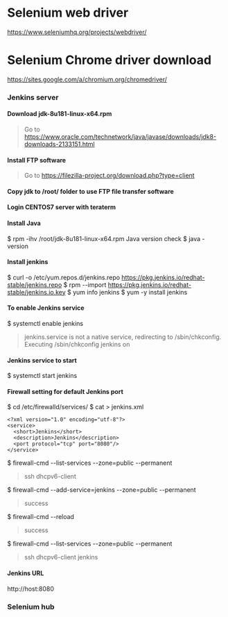 # Selenium web driver
https://www.seleniumhq.org/projects/webdriver/

# Selenium Chrome driver download
https://sites.google.com/a/chromium.org/chromedriver/

### Jenkins server
#### Download jdk-8u181-linux-x64.rpm
> Go to https://www.oracle.com/technetwork/java/javase/downloads/jdk8-downloads-2133151.html

#### Install FTP software
> Go to https://filezilla-project.org/download.php?type=client

#### Copy jdk to /root/ folder to use FTP file transfer software

#### Login CENTOS7 server with teraterm

#### Install Java
$ rpm -ihv /root/jdk-8u181-linux-x64.rpm
Java version check
$ java -version

#### Install jenkins
$ curl -o /etc/yum.repos.d/jenkins.repo https://pkg.jenkins.io/redhat-stable/jenkins.repo
$ rpm --import https://pkg.jenkins.io/redhat-stable/jenkins.io.key
$ yum info jenkins
$ yum -y install jenkins

#### To enable Jenkins service
$ systemctl enable jenkins
> jenkins.service is not a native service, redirecting to /sbin/chkconfig.
> Executing /sbin/chkconfig jenkins on

#### Jenkins service to start
$ systemctl start jenkins

#### Firewall setting for default Jenkins port
$ cd /etc/firewalld/services/
$ cat > jenkins.xml
```
<?xml version="1.0" encoding="utf-8"?>
<service>
  <short>Jenkins</short>
  <description>Jenkins</description>
  <port protocol="tcp" port="8080"/>
</service>
```
$ firewall-cmd --list-services --zone=public --permanent
> ssh dhcpv6-client

$ firewall-cmd --add-service=jenkins --zone=public --permanent
> success

$ firewall-cmd --reload
> success

$ firewall-cmd --list-services --zone=public --permanent
> ssh dhcpv6-client jenkins

#### Jenkins URL
http://host:8080

### Selenium hub 
